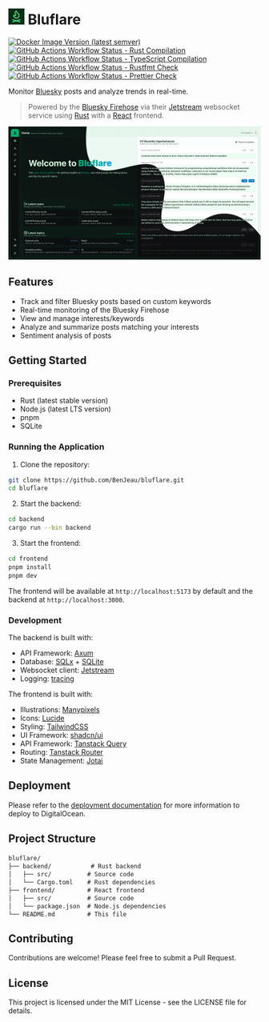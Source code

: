 # ![Bluflare Logo](./frontend/public/logo-dark-small.png) Bluflare

[![Docker Image Version (latest semver)](https://ghcr-badge.egpl.dev/benjeau/bluflare%2Fbackend/latest_tag?color=%2344cc11&ignore=latest&label=Docker%20Image%20Version&trim=)](https://github.com/BenJeau/bluflare/pkgs/container/bluflare%2Fbackend) [![GitHub Actions Workflow Status - Rust Compilation](https://img.shields.io/github/actions/workflow/status/BenJeau/bluflare/rust_check.yml?logo=github&label=Rust%20Compilation)](https://github.com/BenJeau/bluflare/actions/workflows/rust_check.yml)
[![GitHub Actions Workflow Status - TypeScript Compilation](https://img.shields.io/github/actions/workflow/status/BenJeau/bluflare/react_check.yml?logo=github&label=TypeScript%20Compilation)](https://github.com/BenJeau/bluflare/actions/workflows/react_check.yml)
[![GitHub Actions Workflow Status - Rustfmt Check](https://img.shields.io/github/actions/workflow/status/BenJeau/bluflare/rust_fmt.yml?logo=github&label=Rustfmt%20Check)](https://github.com/BenJeau/bluflare/actions/workflows/rust_fmt.yml)
[![GitHub Actions Workflow Status - Prettier Check](https://img.shields.io/github/actions/workflow/status/BenJeau/bluflare/react_fmt.yml?logo=github&label=Prettier%20Check)](https://github.com/BenJeau/bluflare/actions/workflows/react_fmt.yml)

Monitor [Bluesky](https://bsky.app) posts and analyze trends in real-time.

> Powered by the [Bluesky Firehose](https://docs.bsky.app/docs/advanced-guides/firehose) via their [Jetstream](https://github.com/bluesky-social/jetstream) websocket service using [Rust](https://www.rust-lang.org/) with a [React](https://react.dev/) frontend.

![Bluflare Homepage Screenshot](./frontend/screenshot.png)

## Features

- Track and filter Bluesky posts based on custom keywords
- Real-time monitoring of the Bluesky Firehose
- View and manage interests/keywords
- Analyze and summarize posts matching your interests
- Sentiment analysis of posts

## Getting Started

### Prerequisites

- Rust (latest stable version)
- Node.js (latest LTS version)
- pnpm
- SQLite

### Running the Application

1. Clone the repository:

```bash
git clone https://github.com/BenJeau/bluflare.git
cd bluflare
```

2. Start the backend:

```bash
cd backend
cargo run --bin backend
```

3. Start the frontend:

```bash
cd frontend
pnpm install
pnpm dev
```

The frontend will be available at `http://localhost:5173` by default and the backend at `http://localhost:3000`.

### Development

The backend is built with:

- API Framework: [Axum](https://github.com/tokio-rs/axum)
- Database: [SQLx](https://github.com/launchbadge/sqlx) + [SQLite](https://www.sqlite.org/index.html)
- Websocket client: [Jetstream](https://github.com/bluesky-social/jetstream)
- Logging: [tracing](https://github.com/tokio-rs/tracing)

The frontend is built with:

- Illustrations: [Manypixels](https://www.manypixels.co/gallery)
- Icons: [Lucide](https://lucide.dev/)
- Styling: [TailwindCSS](https://tailwindcss.com/)
- UI Framework: [shadcn/ui](https://ui.shadcn.com/)
- API Framework: [Tanstack Query](https://tanstack.com/query/latest)
- Routing: [Tanstack Router](https://tanstack.com/router/latest)
- State Management: [Jotai](https://jotai.org/)

## Deployment

Please refer to the [deployment documentation](./DEPLOYMENT.md) for more information to deploy to DigitalOcean.

## Project Structure

```
bluflare/
├── backend/           # Rust backend
│   ├── src/          # Source code
│   └── Cargo.toml    # Rust dependencies
├── frontend/         # React frontend
│   ├── src/          # Source code
│   └── package.json  # Node.js dependencies
└── README.md         # This file
```

## Contributing

Contributions are welcome! Please feel free to submit a Pull Request.

## License

This project is licensed under the MIT License - see the LICENSE file for details.
